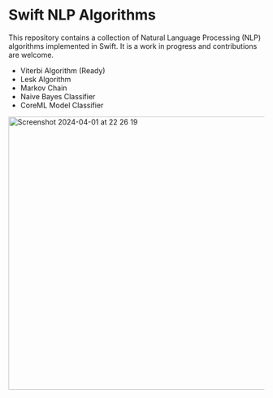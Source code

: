 #  Swift NLP Algorithms

This repository contains a collection of Natural Language Processing (NLP) algorithms implemented in Swift. It is a work in progress and contributions are welcome.

- Viterbi Algorithm (Ready)
- Lesk Algorithm
- Markov Chain
- Naive Bayes Classifier
- CoreML Model Classifier

<img width="537" alt="Screenshot 2024-04-01 at 22 26 19" src="https://github.com/terriblegoodday/Swift-NLP-Algorithms/assets/8566524/b67cdf1d-6066-4c13-b458-721b2edcec61">
